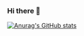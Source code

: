 ### Hi there 👋

[![Anurag's GitHub stats](https://github-readme-stats.vercel.app/api?username=stenowtf)](https://github.com/anuraghazra/github-readme-stats)

<!--
**stenowtf/stenowtf** is a ✨ _special_ ✨ repository because its `README.md` (this file) appears on your GitHub profile.

Here are some ideas to get you started:

- 🔭 I’m currently working on ...
- 🌱 I’m currently learning ...
- 👯 I’m looking to collaborate on ...
- 🤔 I’m looking for help with ...
- 💬 Ask me about ...
- 📫 How to reach me: ...
- 😄 Pronouns: ...
- ⚡ Fun fact: ...
-->
